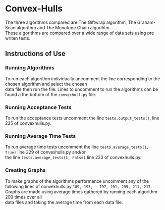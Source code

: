 # Convex-Hulls
The three algorithms compared are The Giftwrap algorithm, The Graham-Scan algorithm and The Monotone Chain algorihtm.  
These algorithms are compared over a wide range of data sets using pre writen tests.  

## Instructions of Use  
  
### Running Algorithms  
To run each algorithm individually uncomment the line corresponding to the chosen algorithm and select the chosen  
data file then run the file. Lines to uncomment to run the algorithms can be found a the bottom of the `convexhull.py` file.  
  
### Running Acceptance Tests  
To run the acceptance tests uncomment the line `tests.output_tests()`, line 225 of convexhulls.py.  

### Running Average Time Tests  
To run average time tests uncomment the line `tests.average_tests(1, True)` line 229 of convexhulls.py and/or  
the line `tests.average_tests(1, False)` line 233 of convexhulls.py.  

### Creating Graphs  
To make graphs of the algorithms performance uncomment any of the following lines of convexhulls.py `189, 193,  
197, 201, 205, 211, 217`. Graphs are made using average times gathered by running each algorithm 200 times over all  
data files and taking the average time from each data file.
